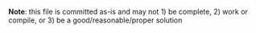 **Note**: this file is committed as-is and may not 1) be complete, 2) work or compile, or 3) be a good/reasonable/proper solution
